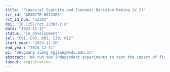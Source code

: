 ```yaml
---
title: "Financial Scarcity and Economic Decision-Making (V.2)"
rct_id: "AEARCTR-0012303"
rct_id_num: "12303"
doi: "10.1257/rct.12303-2.0"
date: "2023-11-17"
status: "in_development"
jel: "C91, C93, D03, I30; O12"
start_year: "2023-11-20"
end_year: "2024-12-31"
pi: "Shuguang Jiang sgjiang@sdu.edu.cn"
abstract: "We run two independent experiments to test the impact of financial scarcity on economic decision making. In the laboratory study, we exogenously introduce financial scarcity by randomly assigning a high or a low initial endowment to student subjects. In the field experiment, we compared rural residents from relatively rich and poor rural areas to characterize financial scarcity from external environment. We capture current pressure by comparing parents with differnet number of children in rural area, and examine long-term financial pressure by comparing parents with two boys to parents with other types of children in high bribe price regions. The core hypothesis of this study posits that financial scarcity prompts individuals to prioritize  "saving money" over "making money" when faced with conflicting decisions. This fundamental conflict in decision-making can be manifested and empirically tested across various economic games."
layout: registration
---
```


